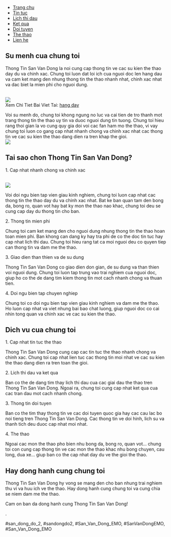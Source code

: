 <nav>
<ul>
<li><a href="#">Trang chu</a></li>
<li><a href="#">Tin tuc</a></li>
<li><a href="#">Lich thi dau</a></li>
<li><a href="#">Ket qua</a></li>
<li><a href="#">Doi tuyen</a></li>
<li><a href="#">The thao</a></li>
<li><a href="#">Lien he</a></li>
</ul>
</nav><main>
<section>
<h2>Su menh cua chung toi</h2>
<p>Thong Tin San Van Dong la noi cung cap thong tin ve cac su kien the thao day du va chinh xac. Chung toi luon dat loi ich cua nguoi doc len hang dau va cam ket mang den nhung thong tin the thao nhanh nhat, chinh xac nhat va dac biet la mien phi cho nguoi dung.</p><br><img src="https://sanbongdepemo.com/wp-content/uploads/2024/12/2.png"></br>
Xem Chi Tiet Bai Viet Tai: <a href="https://sanbongdepemo.com/san-van-dong-hang-day/">hang day</a>
<p>Voi su menh do, chung toi khong ngung no luc va cai tien de tro thanh mot trang thong tin the thao uy tin va duoc nguoi dung tin tuong. Chung toi hieu rang thoi gian la vo cung quy gia doi voi cac fan ham mo the thao, vi vay chung toi luon co gang cap nhat nhanh chong va chinh xac nhat cac thong tin ve cac su kien the thao dang dien ra tren khap the gioi.<br><img src="https://sanbongdepemo.com/wp-content/uploads/2024/12/san-van-dong-hang-day.png"></br>
</section>
<section>
<h2>Tai sao chon Thong Tin San Van Dong?</h2>
<p>1. Cap nhat nhanh chong va chinh xac</p><br><img src="https://sanbongdepemo.com/wp-content/uploads/2024/12/san-van-dong-phu-tho.png"></br>
<p>Voi doi ngu bien tap vien giau kinh nghiem, chung toi luon cap nhat cac thong tin the thao day du va chinh xac nhat. Bat ke ban quan tam den bong da, bong ro, quan vot hay bat ky mon the thao nao khac, chung toi deu se cung cap day du thong tin cho ban.
<p>2. Thong tin mien phi</p>
<p>Chung toi cam ket mang den cho nguoi dung nhung thong tin the thao hoan toan mien phi. Ban khong can dang ky hay tra phi de co the doc tin tuc hay cap nhat lich thi dau. Chung toi hieu rang tat ca moi nguoi deu co quyen tiep can thong tin va dam me the thao.
<p>3. Giao dien than thien va de su dung</p>
<p>Thong Tin San Van Dong co giao dien don gian, de su dung va than thien voi nguoi dung. Chung toi luon tap trung vao trai nghiem cua nguoi doc, giup ho co the de dang tim kiem thong tin mot cach nhanh chong va thuan tien.</p>
<p>4. Doi ngu bien tap chuyen nghiep</p>
<p>Chung toi co doi ngu bien tap vien giau kinh nghiem va dam me the thao. Ho luon cap nhat va viet nhung bai bao chat luong, giup nguoi doc co cai nhin tong quan va chinh xac ve cac su kien the thao.</p>
</section>
<section>
<h2>Dich vu cua chung toi</h2>
<p>1. Cap nhat tin tuc the thao</p>
<p>Thong Tin San Van Dong cung cap cac tin tuc the thao nhanh chong va chinh xac. Chung toi cap nhat lien tuc cac thong tin moi nhat ve cac su kien the thao dang dien ra tren toan the gioi.</p>
<p>2. Lich thi dau va ket qua</p>
<p>Ban co the de dang tim thay lich thi dau cua cac giai dau the thao tren Thong Tin San Van Dong. Ngoai ra, chung toi cung cap nhat ket qua cua cac tran dau mot cach nhanh chong.</p>
<p>3. Thong tin doi tuyen</p>
<p>Ban co the tim thay thong tin ve cac doi tuyen quoc gia hay cac cau lac bo noi tieng tren Thong Tin San Van Dong. Cac thong tin ve doi hinh, lich su va thanh tich deu duoc cap nhat moi nhat.</p>
<p>4. The thao</p>
<p>Ngoai cac mon the thao pho bien nhu bong da, bong ro, quan vot... chung toi con cung cap thong tin ve cac mon the thao khac nhu bong chuyen, cau long, dua xe... giup ban co the cap nhat day du ve the gioi the thao.</p>
</section>
<section>
<h2>Hay dong hanh cung chung toi</h2>
<p>Thong Tin San Van Dong hy vong se mang den cho ban nhung trai nghiem thu vi va huu ich ve the thao. Hay dong hanh cung chung toi va cung chia se niem dam me the thao.</p>
<p>Cam on ban da dong hanh cung Thong Tin San Van Dong!</p>
</section>
</main><p>.</p>
#san_dong_do_2, #sandongdo2, #San_Van_Dong_EMO, #SanVanDongEMO, #San_Van_Dong_EMO
